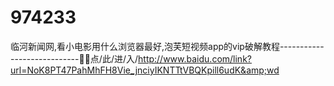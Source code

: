 # 974233
临河新闻网,看小电影用什么浏览器最好,泡芙短视频app的vip破解教程----------------------------🤼🤼点/此/进/入/http://www.baidu.com/link?url=NoK8PT47PahMhFH8Vie_jnciyIKNTTtVBQKpill6udK&amp;wd
